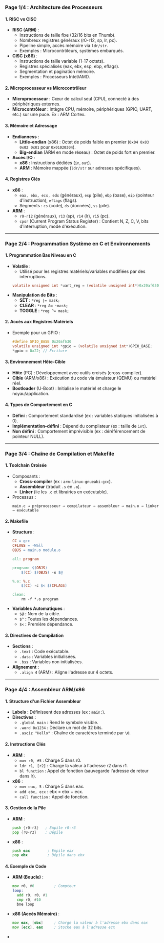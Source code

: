 ### **Page 1/4 : Architecture des Processeurs**
#### **1. RISC vs CISC**
- **RISC (ARM)** : 
  - Instructions de taille fixe (32/16 bits en Thumb).
  - Nombreux registres généraux (r0-r12, sp, lr, pc).
  - Pipeline simple, accès mémoire via `ldr/str`.
  - Exemples : Microcontrôleurs, systèmes embarqués.
- **CISC (x86)** : 
  - Instructions de taille variable (1-17 octets).
  - Registres spécialisés (eax, ebx, esp, ebp, eflags).
  - Segmentation et pagination mémoire.
  - Exemples : Processeurs Intel/AMD.

#### **2. Microprocesseur vs Microcontrôleur**
- **Microprocesseur** : Cœur de calcul seul (CPU), connecté à des périphériques externes.
- **Microcontrôleur** : Intègre CPU, mémoire, périphériques (GPIO, UART, etc.) sur une puce. Ex : ARM Cortex.

#### **3. Mémoire et Adressage**
- **Endianness** :
  - **Little-endian** (x86) : Octet de poids faible en premier (`0x04 0x03 0x02 0x01` pour `0x01020304`).
  - **Big-endian** (ARM en mode réseau) : Octet de poids fort en premier.
- **Accès I/O** :
  - **x86** : Instructions dédiées (`in`, `out`).
  - **ARM** : Mémoire mappée (`ldr/str` sur adresses spécifiques).

#### **4. Registres Clés**
- **x86** :
  - `eax, ebx, ecx, edx` (généraux), `esp` (pile), `ebp` (base), `eip` (pointeur d'instruction), `eflags` (flags).
  - Segments : `cs` (code), `ds` (données), `ss` (pile).
- **ARM** :
  - `r0-r12` (généraux), `r13` (sp), `r14` (lr), `r15` (pc).
  - `cpsr` (Current Program Status Register) : Contient N, Z, C, V, bits d'interruption, mode d'exécution.

---

### **Page 2/4 : Programmation Système en C et Environnements**
#### **1. Programmation Bas Niveau en C**
- **Volatile** : 
  - Utilisé pour les registres matériels/variables modifiées par des interruptions.
  ```c
  volatile unsigned int *uart_reg = (volatile unsigned int*)0x20af630;
  ```
- **Manipulation de Bits** :
  - **SET** : `*reg |= mask;`
  - **CLEAR** : `*reg &= ~mask;`
  - **TOGGLE** : `*reg ^= mask;`

#### **2. Accès aux Registres Matériels**
- Exemple pour un GPIO :
  ```c
  #define GPIO_BASE 0x20af630
  volatile unsigned int *gpio = (volatile unsigned int*)GPIO_BASE;
  *gpio = 0x22; // Écriture
  ```

#### **3. Environnement Hôte-Cible**
- **Hôte** (PC) : Développement avec outils croisés (cross-compiler).
- **Cible** (ARM/x86) : Exécution du code via émulateur (QEMU) ou matériel réel.
- **Bootloader** (U-Boot) : Initialise le matériel et charge le noyau/application.

#### **4. Types de Comportement en C**
- **Défini** : Comportement standardisé (ex : variables statiques initialisées à 0).
- **Implémentation-défini** : Dépend du compilateur (ex : taille de `int`).
- **Non défini** : Comportement imprévisible (ex : déréférencement de pointeur NULL).

---

### **Page 3/4 : Chaîne de Compilation et Makefile**
#### **1. Toolchain Croisée**
- Composants :
  - **Cross-compiler** (ex : `arm-linux-gnueabi-gcc`).
  - **Assembleur** (traduit `.s` en `.o`).
  - **Linker** (lie les `.o` et librairies en exécutable).
- Processus :
  ```
  main.c → préprocesseur → compilateur → assembleur → main.o → linker → exécutable
  ```

#### **2. Makefile**
- **Structure** :
  ```makefile
  CC = gcc
  CFLAGS = -Wall
  OBJS = main.o module.o

  all: program

  program: $(OBJS)
      $(CC) $(OBJS) -o $@

  %.o: %.c
      $(CC) -c $< $(CFLAGS)

  clean:
      rm -f *.o program
  ```
- **Variables Automatiques** :
  - `$@` : Nom de la cible.
  - `$^` : Toutes les dépendances.
  - `$<` : Première dépendance.

#### **3. Directives de Compilation**
- **Sections** :
  - `.text` : Code exécutable.
  - `.data` : Variables initialisées.
  - `.bss` : Variables non initialisées.
- **Alignement** :
  - `.align 4` (ARM) : Aligne l'adresse sur 4 octets.

---

### **Page 4/4 : Assembleur ARM/x86**
#### **1. Structure d'un Fichier Assembleur**
- **Labels** : Définissent des adresses (ex : `main:`).
- **Directives** :
  - `.global main` : Rend le symbole visible.
  - `.word 0x1234` : Déclare un mot de 32 bits.
  - `.asciz "Hello"` : Chaîne de caractères terminée par `\0`.

#### **2. Instructions Clés**
- **ARM** :
  - `mov r0, #5` : Charge 5 dans r0.
  - `ldr r1, [r2]` : Charge la valeur à l'adresse r2 dans r1.
  - `bl function` : Appel de fonction (sauvegarde l'adresse de retour dans lr).
- **x86** :
  - `mov eax, 5` : Charge 5 dans eax.
  - `add ebx, ecx` : ebx = ebx + ecx.
  - `call function` : Appel de fonction.

#### **3. Gestion de la Pile**
- **ARM** :
  ```asm
  push {r0-r3}   ; Empile r0-r3
  pop {r0-r3}    ; Dépile
  ```
- **x86** :
  ```asm
  push eax        ; Empile eax
  pop ebx         ; Dépile dans ebx
  ```

#### **4. Exemple de Code**
- **ARM (Boucle)** :
  ```asm
  mov r0, #0         ; Compteur
  loop:
    add r0, r0, #1
    cmp r0, #10
    bne loop
  ```
- **x86 (Accès Mémoire)** :
  ```asm
  mov eax, [ebx]     ; Charge la valeur à l'adresse ebx dans eax
  mov [ecx], eax     ; Stocke eax à l'adresse ecx
  ```

-